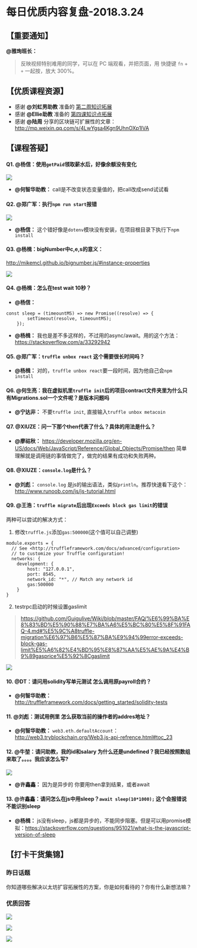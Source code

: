 # 每日优质内容复盘-2018.3.24

## 【重要通知】

**@雅珣班长：**

> 反映视频特别难用的同学，可以在 PC 端观看，并把页面，用 快捷键  `fn` + `+` 一起按，放大 300%。

## 【优质课程资源】

- 感谢 **@刘虹男助教** 准备的 [第二周知识拓展](https://github.com/Guigulive/Wiki/wiki/Ethereum%E7%9A%84%E5%90%88%E7%BA%A6ABI%E6%8B%93%E5%B1%95)
- 感谢 **@Ellie助教** 准备的 [第四课知识点拓展](https://github.com/Guigulive/Wiki/wiki/Lesson-4-%E8%A1%A5%E5%85%85%E5%AD%A6%E4%B9%A0%E7%AC%94%E8%AE%B0)
- 感谢 **@陆周** 分享的区块链可扩展性的文章：http://mp.weixin.qq.com/s/4LwYgsa4Kgn9UhnOXp1lVA

## 【课程答疑】

#### Q1. @杨信：使用`getPaid`领取薪水后，好像余额没有变化

![](images/2018.3.24_Q1.jpg)

- **@何智华助教：** call是不改变状态变量值的，把call改成send试试看

#### Q2. @郑广军：执行`npm run start`报错

![](images/2018.3.24_Q2.png)

- **@杨信：** 这个错好像是`dotenv`模块没有安装，在项目根目录下执行下`npm install`

#### Q3. @杨楫：bigNumber中c,e,s的意义：

http://mikemcl.github.io/bignumber.js/#instance-properties

![](images/2018.3.24_Q3.png)

#### Q4. @杨楫：怎么在test wait 10秒？

- **@杨信：** 
```
const sleep = (timeountMS) => new Promise((resolve) => {
        setTimeout(resolve, timeountMS);
    });
```

- **@杨楫：** 我也是差不多这样的，不过用的async/await。用的这个方法：https://stackoverflow.com/a/33292942

#### Q5. @郑广军：`truffle unbox react` 这个需要很长时间吗？

- **@杨楫：**  对的，`truffle unbox react`要一段时间，因为他自己会`npm install`

#### Q6. @何生亮：我在虚拟机里`truffle init`后的项目contract文件夹里为什么只有Migrations.sol一个文件呢？是版本问题吗

- **@宁达非：** 不要`truffle init`, 直接输入`truffle unbox metacoin`

#### Q7. @XIUZE：问一下那个then代表了什么？具体的用法是什么？

- **@廖祜秋：** https://developer.mozilla.org/en-US/docs/Web/JavaScript/Reference/Global_Objects/Promise/then 简单理解就是调用链的事情做完了，做完的结果有成功和失败两种。

#### Q8. @XIUZE：`console.log`是什么？

- **@刘彪：** `console.log` 是js的输出语法，类似`println`。推荐快速看下这个：http://www.runoob.com/js/js-tutorial.html

#### Q9. @王浩：`truffle migrate`后出现`Exceeds block gas limit`的错误

两种可以尝试的解决方式：
1. 修改`truffle.js`添加`gas:500000`(这个值可以自己调整)
```
module.exports = {
  // See <http://truffleframework.com/docs/advanced/configuration>
  // to customize your Truffle configuration!
  networks: {
    development: {
        host: "127.0.0.1",
        port: 8545,
        network_id: "*", // Match any network id
        gas:500000
    }
}
```
2. testrpc启动的时候设置gaslimit 

> https://github.com/Guigulive/Wiki/blob/master/FAQ/%E6%99%BA%E8%83%BD%E5%90%88%E7%BA%A6%E5%BC%80%E5%8F%91FAQ-4.md#%E5%9C%A8truffle-migration%E6%97%B6%E5%87%BA%E9%94%99error-exceeds-block-gas-limit%E5%A6%82%E4%BD%95%E8%87%AA%E5%AE%9A%E4%B9%89gasprice%E5%92%8Cgaslimit

![](images/2018.3.24_Q9.png)

#### 10. @DT：请问用solidity写单元测试 怎么调用原payroll合约？

- **@何智华助教：** http://truffleframework.com/docs/getting_started/solidity-tests

#### 11. @刘彪：测试用例里  怎么获取当前的操作者的addres地址？

- **@何智华助教：** `web3.eth.defaultAccount`： http://web3.tryblockchain.org/Web3.js-api-refrence.html#toc_23

#### 12. @牛堃：请问助教，我的id和salary 为什么还是undefined？我已经按照数组来取了。。。。我应该怎么写?

![](images/2018.3.24_Q10.png)

- **@许鑫鑫：** 因为是异步的 你要用then拿到结果，或者await 

#### 13. @许鑫鑫：请问怎么在js中用sleep？`await sleep(10*1000);` 这个会报错说不能识别sleep

- **@杨楫：** js没有sleep，js都是异步的，不能同步阻塞。但是可以用promise模拟：https://stackoverflow.com/questions/951021/what-is-the-javascript-version-of-sleep

## 【打卡干货集锦】

### 昨日话题

你知道哪些解决以太坊扩容拓展性的方案，你是如何看待的？你有什么新想法嘛？

### 优质回答

![](images/2018.3.24_card1.png)

![](images/2018.3.24_card2.png)

![](images/2018.3.24_card3.png)
